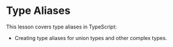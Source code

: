 # Type Aliases

This lesson covers type aliases in TypeScript:
- Creating type aliases for union types and other complex types.